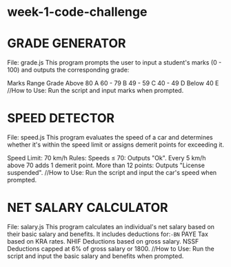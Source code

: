# week-1-code-challenge

# GRADE GENERATOR
File: grade.js
This program prompts the user to input a student's marks (0 - 100) and outputs the corresponding grade:

Marks Range	Grade
Above 80        A
60 - 79	        B
49 - 59	        C
40 - 49	        D
Below 40	E
//How to Use:
Run the script and input marks when prompted.


# SPEED DETECTOR
File: speed.js
This program evaluates the speed of a car and determines whether it's within the speed limit or assigns demerit points for exceeding it.

Speed Limit: 70 km/h
Rules:
Speeds ≤ 70: Outputs "Ok".
Every 5 km/h above 70 adds 1 demerit point.
More than 12 points: Outputs "License suspended".
//How to Use:
Run the script and input the car's speed when prompted.


# NET SALARY CALCULATOR
File: salary.js
This program calculates an individual's net salary based on their basic salary and benefits. It includes deductions for:`-BN`
        PAYE Tax based on KRA rates.
        NHIF Deductions based on gross salary.
        NSSF Deductions capped at 6% of gross salary or 1800.
//How to Use:
Run the script and input the basic salary and benefits when prompted.